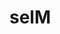 <!--# file2-->
<!DOCTYPE html>
<html lang="en">
<head>
    <meta charset="UTF-8">
    <meta name="viewport" content="width=device-width, initial-scale=1.0">
    <title>Eiffel Kulesi</title>
</head>
<body>
  <h1>selM</h1>
    
</body>
</html>

